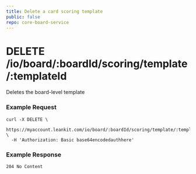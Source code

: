 ```yaml
---
title: Delete a card scoring template
public: false
repo: core-board-service
---
```


# DELETE /io/board/:boardId/scoring/template/:templateId
Deletes the board-level template

### Example Request
```shell
curl -X DELETE \
  https://myaccount.leankit.com/io/board/:boardId/scoring/template/:templateId \
  -H 'Authorization: Basic base64encodedauthhere'
```

### Example Response
```
204 No Content
```